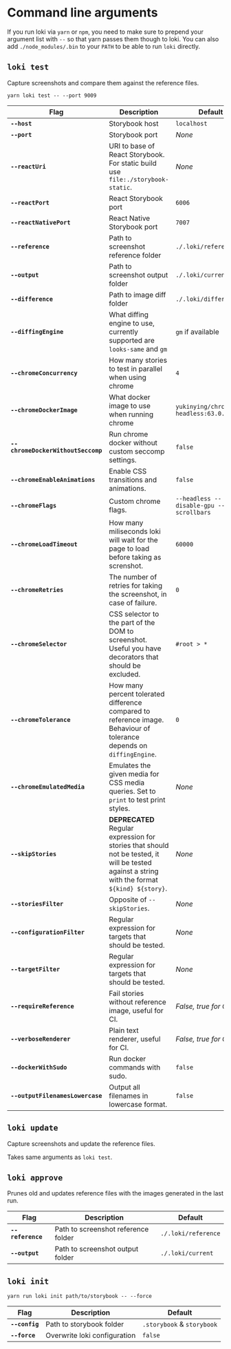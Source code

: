 # Command line arguments

If you run loki via `yarn` or `npm`, you need to make sure to prepend your argument list with `--` so that yarn passes them though to loki. You can also add `./node_modules/.bin` to your `PATH` to be able to run `loki` directly.

## `loki test`

Capture screenshots and compare them against the reference files.

```
yarn loki test -- --port 9009
```

| Flag                               | Description                                                                                                                                     | Default                                      |
| ---------------------------------- | ----------------------------------------------------------------------------------------------------------------------------------------------- | -------------------------------------------- |
| **`--host`**                       | Storybook host                                                                                                                                  | `localhost`                                  |
| **`--port`**                       | Storybook port                                                                                                                                  | _None_                                       |
| **`--reactUri`**                   | URI to base of React Storybook. For static build use `file:./storybook-static`.                                                                 | _None_                                       |
| **`--reactPort`**                  | React Storybook port                                                                                                                            | `6006`                                       |
| **`--reactNativePort`**            | React Native Storybook port                                                                                                                     | `7007`                                       |
| **`--reference`**                  | Path to screenshot reference folder                                                                                                             | `./.loki/reference`                          |
| **`--output`**                     | Path to screenshot output folder                                                                                                                | `./.loki/current`                            |
| **`--difference`**                 | Path to image diff folder                                                                                                                       | `./.loki/difference`                         |
| **`--diffingEngine`**              | What diffing engine to use, currently supported are `looks-same` and `gm`                                                                       | `gm` if available                            |
| **`--chromeConcurrency`**          | How many stories to test in parallel when using chrome                                                                                          | `4`                                          |
| **`--chromeDockerImage`**          | What docker image to use when running chrome                                                                                                    | `yukinying/chrome-headless:63.0.3230.2`      |
| **`--chromeDockerWithoutSeccomp`** | Run chrome docker without custom seccomp settings.                                                                                              | `false`                                      |
| **`--chromeEnableAnimations`**     | Enable CSS transitions and animations.                                                                                                          | `false`                                      |
| **`--chromeFlags`**                | Custom chrome flags.                                                                                                                            | `--headless --disable-gpu --hide-scrollbars` |
| **`--chromeLoadTimeout`**          | How many miliseconds loki will wait for the page to load before taking as screnshot.                                                            | `60000`                                      |
| **`--chromeRetries`**              | The number of retries for taking the screenshot, in case of failure.                                                                            | `0`                                          |
| **`--chromeSelector`**             | CSS selector to the part of the DOM to screenshot. Useful you have decorators that should be excluded.                                          | `#root > *`                                  |
| **`--chromeTolerance`**            | How many percent tolerated difference compared to reference image. Behaviour of tolerance depends on `diffingEngine`.                           | `0`                                          |
| **`--chromeEmulatedMedia`**        | Emulates the given media for CSS media queries. Set to `print` to test print styles.                                                            | _None_                                       |
| **`--skipStories`**                | **DEPRECATED** Regular expression for stories that should not be tested, it will be tested against a string with the format `${kind} ${story}`. | _None_                                       |
| **`--storiesFilter`**              | Opposite of `--skipStories`.                                                                                                                    | _None_                                       |
| **`--configurationFilter`**        | Regular expression for targets that should be tested.                                                                                           | _None_                                       |
| **`--targetFilter`**               | Regular expression for targets that should be tested.                                                                                           | _None_                                       |
| **`--requireReference`**           | Fail stories without reference image, useful for CI.                                                                                            | _False, true for CI_                         |
| **`--verboseRenderer`**            | Plain text renderer, useful for CI.                                                                                                             | _False, true for CI_                         |
| **`--dockerWithSudo`**             | Run docker commands with sudo.                                                                                                                  | `false`                                      |
| **`--outputFilenamesLowercase`**   | Output all filenames in lowercase format.                                                                                                       | `false`                                      |

## `loki update`

Capture screenshots and update the reference files.

Takes same arguments as `loki test`.

## `loki approve`

Prunes old and updates reference files with the images generated in the last run.

| Flag              | Description                         | Default             |
| ----------------- | ----------------------------------- | ------------------- |
| **`--reference`** | Path to screenshot reference folder | `./.loki/reference` |
| **`--output`**    | Path to screenshot output folder    | `./.loki/current`   |

## `loki init`

```
yarn run loki init path/to/storybook -- --force
```

| Flag           | Description                  | Default                    |
| -------------- | ---------------------------- | -------------------------- |
| **`--config`** | Path to storybook folder     | `.storybook` & `storybook` |
| **`--force`**  | Overwrite loki configuration | `false`                    |
